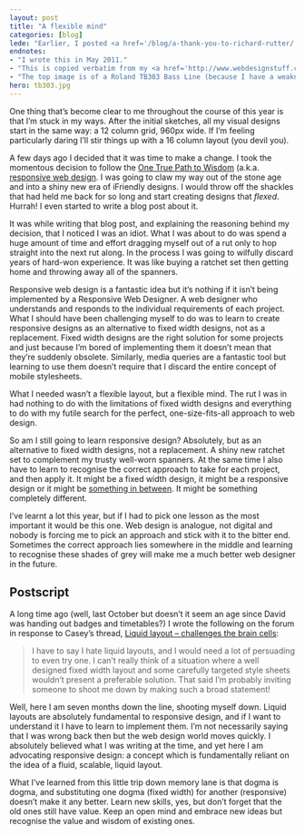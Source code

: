 ```yaml
---
layout: post
title: "A flexible mind"
categories: [blog]
lede: "Earlier, I posted <a href='/blog/a-thank-you-to-richard-rutter/'>an old blog post</a> from when I was at university. I'm not going to copy them all across, but here's one that makes me like my younger self. I've changed a lot since I wrote this but I've managed to remain firmly unstuck from my ways ever since which I'm pleased about. Although I've yet to revisit fixed-width designs."
endnotes:
- "I wrote this in May 2011."
- "This is copied verbatim from my <a href='http://www.webdesignstuff.co.uk/jt008/'>apparently immortal university blog</a>. I cringed, but I didn't edit."
- "The top image is of a Roland TB303 Bass Line (because I have a weakness for bad jokes). From <a href='https://flic.kr/p/4iaV31'>Alexandre Dulaunoy via Flickr</a>."
hero: tb303.jpg
---
```


One thing that’s become clear to me throughout the course of this year is that I’m stuck in my ways. After the initial sketches, all my visual designs start in the same way: a 12 column grid, 960px wide. If I’m feeling particularly daring I’ll stir things up with a 16 column layout (you devil you).

A few days ago I decided that it was time to make a change. I took the momentous decision to follow the [One True Path to Wisdom](http://www.alistapart.com/articles/responsive-web-design/) (a.k.a. [responsive web design](http://www.alistapart.com/articles/responsive-web-design/). I was going to claw my way out of the stone age and into a shiny new era of iFriendly designs. I would throw off the shackles that had held me back for so long and start creating designs that *flexed*. Hurrah! I even started to write a blog post about it.

It was while writing that blog post, and explaining the reasoning behind my decision, that I noticed I was an idiot. What I was about to do was spend a huge amount of time and effort dragging myself out of a rut only to hop straight into the next rut along. In the process I was going to wilfully discard years of hard-won experience. It was like buying a ratchet set then getting home and throwing away all of the spanners.

Responsive web design is a fantastic idea but it’s nothing if it isn’t being implemented by a Responsive Web Designer. A web designer who understands and responds to the individual requirements of each project. What I should have been challenging myself to do was to learn to create responsive designs as an alternative to fixed width designs, not as a replacement. Fixed width designs are the right solution for some projects and just because I’m bored of implementing them it doesn’t mean that they’re suddenly obsolete. Similarly, media queries are a fantastic tool but learning to use them doesn’t require that I discard the entire concept of mobile stylesheets.

What I needed wasn’t a flexible layout, but a flexible mind. The rut I was in had nothing to do with the limitations of fixed width designs and everything to do with my futile search for the perfect, one-size-fits-all approach to web design.

So am I still going to learn responsive design? Absolutely, but as an alternative to fixed width designs, not a replacement. A shiny new ratchet set to complement my trusty well-worn spanners. At the same time I also have to learn to recognise the correct approach to take for each project, and then apply it. It might be a fixed width design, it might be a responsive design or it might be [something in between](http://csswizardry.com/2011/01/forget-responsive-web-design/). It might be something completely different.

I’ve learnt a lot this year, but if I had to pick one lesson as the most important it would be this one. Web design is analogue, not digital and nobody is forcing me to pick an approach and stick with it to the bitter end. Sometimes the correct approach lies somewhere in the middle and learning to recognise these shades of grey will make me a much better web designer in the future.

## Postscript

A long time ago (well, last October but doesn’t it seem an age since David was handing out badges and timetables?) I wrote the following on the forum in response to Casey’s thread, [Liquid layout – challenges the brain cells](http://www.websitearchitecture.co.uk/forum/showthread.php?3744-Liquid-layout-challenges-the-brain-cells):

> I have to say I hate liquid layouts, and I would need a lot of persuading to even try one. I can’t really think of a situation where a well designed fixed width layout and some carefully targeted style sheets wouldn’t present a preferable solution. That said I’m probably inviting someone to shoot me down by making such a broad statement!

Well, here I am seven months down the line, shooting myself down. Liquid layouts are absolutely fundamental to responsive design, and if I want to understand it I have to learn to implement them.
I’m not necessarily saying that I was wrong back then but the web design world moves quickly. I absolutely believed what I was writing at the time, and yet here I am advocating responsive design: a concept which is fundamentally reliant on the idea of a fluid, scalable, liquid layout.

What I’ve learned from this little trip down memory lane is that dogma is dogma, and substituting one dogma (fixed width) for another (responsive) doesn’t make it any better. Learn new skills, yes, but don’t forget that the old ones still have value. Keep an open mind and embrace new ideas but recognise the value and wisdom of existing ones.